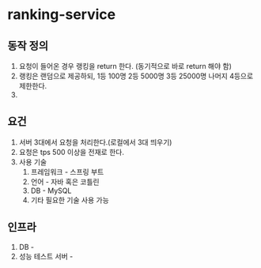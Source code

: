 # ranking-service

## 동작 정의
1. 요청이 들어온 경우 랭킹을 return 한다. (동기적으로 바로 return 해야 함)
2. 랭킹은 랜덤으로 제공하되, 1등 100명 2등 5000명 3등 25000명 나머지 4등으로 제한한다.
3. 

## 요건
1. 서버 3대에서 요청을 처리한다.(로컬에서 3대 띄우기)
2. 요청은 tps 500 이상을 전재로 한다.
3. 사용 기술
    1. 프레임워크 - 스프링 부트
    2. 언어 - 자바 혹은 코틀린
    3. DB - MySQL
    4. 기타 필요한 기술 사용 가능

  
## 인프라
1. DB -
2. 성능 테스트 서버 - 

